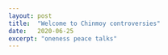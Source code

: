 ```yaml
---
layout: post
title:  "Welcome to Chinmoy controversies"
date:   2020-06-25
excerpt: "oneness peace talks"
---
```

